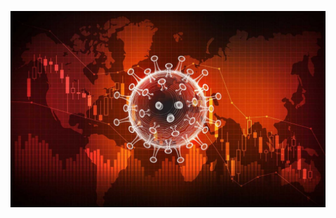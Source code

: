 ![Covid image](https://github.com/BiswaRanjan8596/Covid19/blob/main/Effective-Data-Visualization-In-the-Era-of-COVID-19.jpg)
